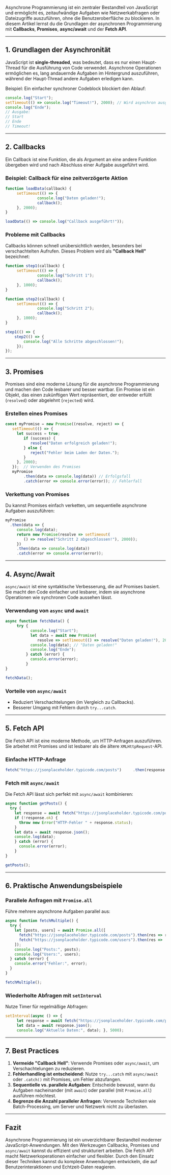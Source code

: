 Asynchrone Programmierung ist ein zentraler Bestandteil von JavaScript und ermöglicht es, zeitaufwändige Aufgaben wie Netzwerkabfragen oder Dateizugriffe auszuführen, ohne die Benutzeroberfläche zu blockieren. In diesem Artikel lernst du die Grundlagen der asynchronen Programmierung mit **Callbacks**, **Promises**, **async/await** und der **Fetch API**.

---

## **1. Grundlagen der Asynchronität**

JavaScript ist **single-threaded**, was bedeutet, dass es nur einen Haupt-Thread für die Ausführung von Code verwendet. Asynchrone Operationen ermöglichen es, lang andauernde Aufgaben im Hintergrund auszuführen, während der Haupt-Thread andere Aufgaben erledigen kann.

Beispiel: Ein einfacher synchroner Codeblock blockiert den Ablauf:

```javascript
console.log("Start");
setTimeout(() => console.log("Timeout!"), 2000); // Wird asynchron ausgeführt
console.log("Ende"); 
// Ausgabe: 
// Start 
// Ende 
// Timeout!
```

---

## **2. Callbacks**

Ein Callback ist eine Funktion, die als Argument an eine andere Funktion übergeben wird und nach Abschluss einer Aufgabe ausgeführt wird.

### Beispiel: Callback für eine zeitverzögerte Aktion

```javascript
function loadData(callback) {
     setTimeout(() => {
              console.log("Daten geladen!");
              callback();
     }, 2000);
}

loadData(() => console.log("Callback ausgeführt!"));
```

### Probleme mit Callbacks

Callbacks können schnell unübersichtlich werden, besonders bei verschachtelten Aufrufen. Dieses Problem wird als **"Callback Hell"** bezeichnet:

```javascript
function step1(callback) {
     setTimeout(() => {
              console.log("Schritt 1");
              callback();
     }, 1000); 
}

function step2(callback) {
     setTimeout(() => {
              console.log("Schritt 2");
              callback();
     }, 1000);
}

step1(() => {
    step2(() => {
        console.log("Alle Schritte abgeschlossen!");
     });
});
```

---

## **3. Promises**

Promises sind eine moderne Lösung für die asynchrone Programmierung und machen den Code lesbarer und besser wartbar. Ein Promise ist ein Objekt, das einen zukünftigen Wert repräsentiert, der entweder erfüllt (`resolved`) oder abgelehnt (`rejected`) wird.

### Erstellen eines Promises

```javascript
const myPromise = new Promise((resolve, reject) => {
   setTimeout(() => {
     let success = true;
        if (success) {
           resolve("Daten erfolgreich geladen!");
        } else {
           reject("Fehler beim Laden der Daten.");
        }
     }, 2000);
   });  // Verwenden des Promises 
   myPromise
        .then(data => console.log(data)) // Erfolgsfall
        .catch(error => console.error(error)); // Fehlerfall
```

### Verkettung von Promises

Du kannst Promises einfach verketten, um sequentielle asynchrone Aufgaben auszuführen:

```javascript
myPromise
  .then(data => {
     console.log(data);
     return new Promise(resolve => setTimeout(
        () => resolve("Schritt 2 abgeschlossen!"), 2000));
     })
     .then(data => console.log(data))
     .catch(error => console.error(error));
```

---

## **4. Async/Await**

`async/await` ist eine syntaktische Verbesserung, die auf Promises basiert. Sie macht den Code einfacher und lesbarer, indem sie asynchrone Operationen wie synchronen Code aussehen lässt.

### Verwendung von `async` und `await`

```javascript
async function fetchData() {
     try {
           console.log("Start");
           let data = await new Promise(
              resolve => setTimeout(() => resolve("Daten geladen!"), 2000));
           console.log(data); // "Daten geladen!"
           console.log("Ende");
         } catch (error) {
           console.error(error);
         }
}

fetchData();
```

### Vorteile von `async/await`

- Reduziert Verschachtelungen (im Vergleich zu Callbacks).
- Besserer Umgang mit Fehlern durch `try...catch`.

---

## **5. Fetch API**

Die Fetch API ist eine moderne Methode, um HTTP-Anfragen auszuführen. Sie arbeitet mit Promises und ist lesbarer als die ältere `XMLHttpRequest`-API.

### Einfache HTTP-Anfrage

```javascript
fetch("https://jsonplaceholder.typicode.com/posts")     .then(response => {         if (!response.ok) {             throw new Error("HTTP-Fehler " + response.status);         }         return response.json();     })     .then(data => console.log(data))     .catch(error => console.error(error));
```

### Fetch mit `async/await`

Die Fetch API lässt sich perfekt mit `async/await` kombinieren:

```javascript
async function getPosts() {
  try {
    let response = await fetch("https://jsonplaceholder.typicode.com/posts");
    if (!response.ok) {
      throw new Error("HTTP-Fehler " + response.status);
    }
    let data = await response.json();
    console.log(data);
    } catch (error) {
      console.error(error);
    } 
}  

getPosts();
```

---

## **6. Praktische Anwendungsbeispiele**

### Parallele Anfragen mit `Promise.all`

Führe mehrere asynchrone Aufgaben parallel aus:

```javascript
async function fetchMultiple() {
  try {
    let [posts, users] = await Promise.all([
      fetch("https://jsonplaceholder.typicode.com/posts").then(res => res.json()),
      fetch("https://jsonplaceholder.typicode.com/users").then(res => .json())
    ]);
    console.log("Posts:", posts);
    console.log("Users:", users);
  } catch (error) {
    console.error("Fehler:", error);
  }
}

fetchMultiple();
```

### Wiederholte Abfragen mit `setInterval`

Nutze Timer für regelmäßige Abfragen:

```javascript
setInterval(async () => {
     let response = await fetch("https://jsonplaceholder.typicode.com/posts/1");
     let data = await response.json();
     console.log("Aktuelle Daten:", data); }, 5000);
```

---

## **7. Best Practices**

1. **Vermeide "Callback Hell"**: Verwende Promises oder `async/await`, um Verschachtelungen zu reduzieren.
2. **Fehlerhandling ist entscheidend**: Nutze `try...catch` mit `async/await` oder `.catch()` mit Promises, um Fehler abzufangen.
3. **Sequentielle vs. parallele Aufgaben**: Entscheide bewusst, wann du Aufgaben nacheinander (mit `await`) oder parallel (mit `Promise.all`) ausführen möchtest.
4. **Begrenze die Anzahl paralleler Anfragen**: Verwende Techniken wie Batch-Processing, um Server und Netzwerk nicht zu überlasten.
    
---

## Fazit

Asynchrone Programmierung ist ein unverzichtbarer Bestandteil moderner JavaScript-Anwendungen. Mit den Werkzeugen Callbacks, Promises und `async/await` kannst du effizient und strukturiert arbeiten. Die Fetch API macht Netzwerkoperationen einfacher und flexibler. Durch den Einsatz dieser Techniken kannst du komplexe Anwendungen entwickeln, die auf Benutzerinteraktionen und Echtzeit-Daten reagieren.
